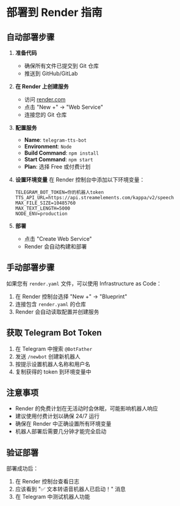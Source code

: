# 部署到 Render 指南

## 自动部署步骤

1. **准备代码**
   - 确保所有文件已提交到 Git 仓库
   - 推送到 GitHub/GitLab

2. **在 Render 上创建服务**
   - 访问 [render.com](https://render.com)
   - 点击 "New +" → "Web Service"
   - 连接您的 Git 仓库

3. **配置服务**
   - **Name**: `telegram-tts-bot`
   - **Environment**: `Node`
   - **Build Command**: `npm install`
   - **Start Command**: `npm start`
   - **Plan**: 选择 Free 或付费计划

4. **设置环境变量**
   在 Render 控制台中添加以下环境变量：
   ```
   TELEGRAM_BOT_TOKEN=你的机器人token
   TTS_API_URL=https://api.streamelements.com/kappa/v2/speech
   MAX_FILE_SIZE=10485760
   MAX_TEXT_LENGTH=5000
   NODE_ENV=production
   ```

5. **部署**
   - 点击 "Create Web Service"
   - Render 会自动构建和部署

## 手动部署步骤

如果您有 `render.yaml` 文件，可以使用 Infrastructure as Code：

1. 在 Render 控制台选择 "New +" → "Blueprint"
2. 连接包含 `render.yaml` 的仓库
3. Render 会自动读取配置并创建服务

## 获取 Telegram Bot Token

1. 在 Telegram 中搜索 `@BotFather`
2. 发送 `/newbot` 创建新机器人
3. 按提示设置机器人名称和用户名
4. 复制获得的 token 到环境变量中

## 注意事项

- Render 的免费计划在无活动时会休眠，可能影响机器人响应
- 建议使用付费计划以确保 24/7 运行
- 确保在 Render 中正确设置所有环境变量
- 机器人部署后需要几分钟才能完全启动

## 验证部署

部署成功后：
1. 在 Render 控制台查看日志
2. 应该看到 "✅ 文本转语音机器人已启动！" 消息
3. 在 Telegram 中测试机器人功能